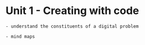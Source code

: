 # Unit 1 - Creating with code
```{admonition} Students will:
- understand the constituents of a digital problem
```

```{admonition} Tools use: 
- mind maps
```